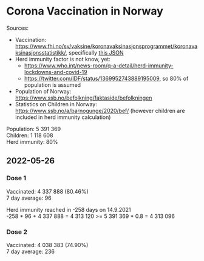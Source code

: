 # Corona Vaccination in Norway

Sources:

- Vaccination: <https://www.fhi.no/sv/vaksine/koronavaksinasjonsprogrammet/koronavaksinasjonsstatistikk/>, specifically [this JSON](https://www.fhi.no/api/chartdata/api/99119)
- Herd immunity factor is not know, yet:
  - <https://www.who.int/news-room/q-a-detail/herd-immunity-lockdowns-and-covid-19>
  - <https://twitter.com/IDF/status/1369952743889195009>, so 80% of population is assumed
- Population of Norway: <https://www.ssb.no/befolkning/faktaside/befolkningen>
- Statistics on Children in Norway: https://www.ssb.no/a/barnogunge/2020/bef/ (however children are included in herd immunity calculation)

Population: 5 391 369  
Children: 1 118 608  
Herd immunity: 80%  

## 2022-05-26

### Dose 1

Vaccinated: 4 337 888 (80.46%)  
7 day average: 96

Herd immunity reached in -258 days on 14.9.2021  
-258 * 96 + 4 337 888 = 4 313 120 >= 5 391 369 * 0.8 = 4 313 096

### Dose 2

Vaccinated: 4 038 383 (74.90%)  
7 day average: 236

